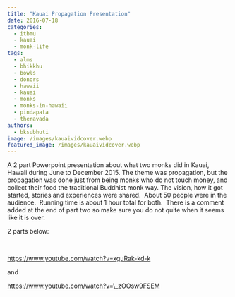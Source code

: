 ```yaml
---
title: "Kauai Propagation Presentation"
date: 2016-07-18
categories: 
  - itbmu
  - kauai
  - monk-life
tags: 
  - alms
  - bhikkhu
  - bowls
  - donors
  - hawaii
  - kauai
  - monks
  - monks-in-hawaii
  - pindapata
  - theravada
authors: 
  - bksubhuti
image: /images/kauaividcover.webp
featured_image: /images/kauaividcover.webp
---
```


A 2 part Powerpoint presentation about what two monks did in Kauai, Hawaii during June to December 2015. The theme was propagation, but the propagation was done just from being monks who do not touch money, and collect their food the traditional Buddhist monk way. The vision, how it got started, stories and experiences were shared.  About 50 people were in the audience.  Running time is about 1 hour total for both.  There is a comment added at the end of part two so make sure you do not quite when it seems like it is over.

2 parts below:

 

https://www.youtube.com/watch?v=xguRak-kd-k

and

https://www.youtube.com/watch?v=\_zOOsw9FSEM
